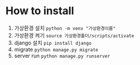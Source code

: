# How to install
1. 가상환경 설치
<code>python -m venv "가상환경이름"</code>
2. 가상환경 켜기
<code>source 가상환경폴더/scripts/activate</code>
3. django 설치
<code>pip install django</code>
4. migrate
<code>python manage.py migrate</code>
5. server run
<code>python manage.py runserver</code>
